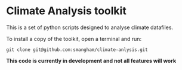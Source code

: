 # Climate Analysis toolkit

This is a set of python scripts designed to analyse climate datafiles.

To install a copy of the toolkit, open a terminal and run:
```
git clone git@github.com:smangham/climate-anlysis.git
```

**This code is currently in development and not all features will work**
